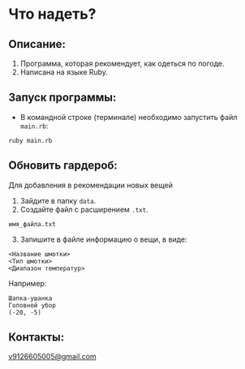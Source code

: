 # Что надеть?

## Описание:

1. Программа, которая рекомендует, как одеться по погоде.
2. Написана на языке Ruby.

## Запуск программы:

* В командной строке (терминале) необходимо запустить файл `main.rb`:

```ruby main.rb```

## Обновить гардероб:

Для добавления в рекомендации новых вещей
1. Зайдите в папку `data`.
2. Создайте файл c расширением `.txt`.

```имя_файла.txt```

3. Запишите в файле информацию о вещи, в виде:

```
<Название шмотки>
<Тип шмотки>
<Диапазон температур>
```

Например:

```
Шапка-ушанка
Головной убор
(-20, -5)
```

## Контакты:

v9126605005@gmail.com